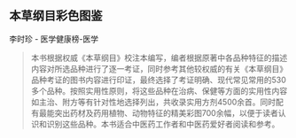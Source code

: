 ## 本草纲目彩色图鉴

李时珍  -  医学健康榜-医学

> 本书根据权威《本草纲目》校注本编写，编者根据原著中各品种特征的描述内容对所选品种进行了逐一考证，同时参考其他较权威的有关《本草纲目》品种考证的图书内容进行印证，最终选择了考证明确、现代常见常用的530多个品种。按照实用性原则，将这些品种在治病、保健等方面的实用性内容如主治、附方等有针对性地选择列出，共收录实用方剂4500余首。同时配有最能突出药材及药用植物、动物特征的精美彩图700余幅，以便于读者认识和识别这些品种。本书适合中医药工作者和中医药爱好者阅读和参考。
